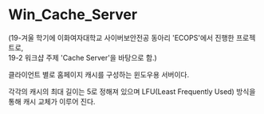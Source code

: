 # Win_Cache_Server
(19-겨울 학기에 이화여자대학교 사이버보안전공 동아리 'ECOPS'에서 진행한 프로젝트로, <br>
19-2 워크샵 주제 'Cache Server'을 바탕으로 함.)


클라이언트 별로 홈페이지 캐시를 구성하는 윈도우용 서버이다. 

각각의 캐시의 최대 길이는 5로 정해져 있으며 LFU(Least Frequently Used) 방식을 통해 캐시 교체가 이루어 진다.
